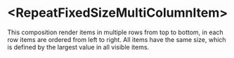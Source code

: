 # \<RepeatFixedSizeMultiColumnItem\>

This composition render items in multiple rows from top to bottom, in each row items are ordered from left to right. All items have the same size, which is defined by the largest value in all visible items.

